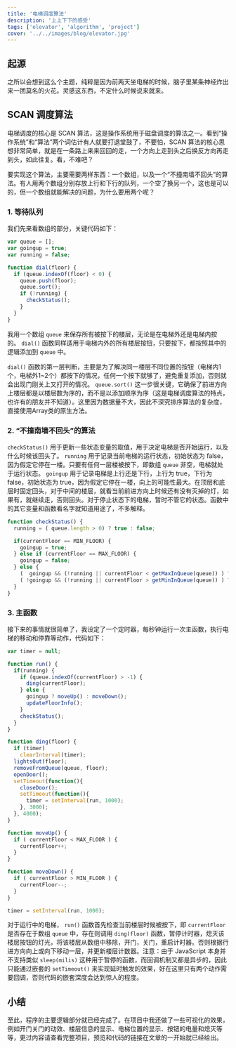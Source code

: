 ```yaml
---
title: '电梯调度算法'
description: '上上下下的感受'
tags: ['elevator', 'algorithm', 'project']
cover: '../../images/blog/elevator.jpg'
---
```


## 起源

之所以会想到这么个主题，纯粹是因为前两天坐电梯的时候，脑子里某条神经炸出来一团莫名的火花。灵感这东西，不定什么时候说来就来。

## SCAN 调度算法

电梯调度的核心是 SCAN 算法，这是操作系统用于磁盘调度的算法之一。看到“操作系统”和“算法”两个词估计有人就要打退堂鼓了，不要怕，SCAN 算法的核心思想非常简单，就是在一条路上来来回回的走，一个方向上走到头之后换反方向再走到头，如此往复。看，不难吧？

要实现这个算法，主要需要两样东西：一个数组，以及一个“不撞南墙不回头”的算法。有人用两个数组分别存放上行和下行的队列，一个空了换另一个，这也是可以的，但一个数组就能解决的问题，为什么要用两个呢？

### 1. 等待队列

我们先来看数组的部分，关键代码如下：

```javascript
var queue = [];
var goingup = true;
var running = false;

function dial(floor) {
  if (queue.indexOf(floor) < 0) {
    queue.push(floor);
    queue.sort();
    if (!running) {
      checkStatus();
    }
  }
}
```

我用一个数组 `queue` 来保存所有被按下的楼层，无论是在电梯外还是电梯内按的。 `dial()` 函数同样适用于电梯内外的所有楼层按钮，只要按下，都按照其中的逻辑添加到 `queue` 中。

`dial()` 函数的第一层判断，主要是为了解决同一楼层不同位置的按钮（电梯内1个，电梯外1~2个）都按下的情况，任何一个按下就够了，避免重复添加，否则就会出现门刚关上又打开的情况。 `queue.sort()` 这一步很关键，它确保了前进方向上楼层都是以楼层数为序的，而不是以添加顺序为序（这是电梯调度算法的特点，也许有的朋友并不知道）。这里因为数据量不大，因此不深究排序算法的复杂度，直接使用Array类的原生方法。

### 2. “不撞南墙不回头”的算法

`checkStatus()` 用于更新一些状态变量的取值，用于决定电梯是否开始运行，以及什么时候该回头了。 `running` 用于记录当前电梯的运行状态，初始状态为 false，因为假定它停在一楼。只要有任何一层楼被按下，即数组 `queue` 非空，电梯就处于运行状态。 `goingup` 用于记录电梯是上行还是下行，上行为 true，下行为 false，初始状态为 true，因为假定它停在一楼，向上的可能性最大。在顶层和底层时固定回头，对于中间的楼层，就看当前前进方向上时候还有没有灭掉的灯，如果有，就继续走，否则回头。对于停止状态下的电梯，暂时不管它的状态。函数中的其它变量和函数看名字就知道用途了，不多解释。

```javascript
function checkStatus() {
  running = ( queue.length > 0) ? true : false;

  if(currentFloor == MIN_FLOOR) {
    goingup = true;
  } else if (currentFloor == MAX_FLOOR) {
    goingup = false;
  } else {
    (  goingup && (!running || currentFloor < getMaxInQueue(queue)) ) ? goingup = true  : goingup = false;
    ( !goingup && (!running || currentFloor > getMinInQueue(queue)) ) ? goingup = false : goingup = true;
  }
}
```

### 3. 主函数

接下来的事情就很简单了，我设定了一个定时器，每秒钟运行一次主函数，执行电梯的移动和停靠等动作，代码如下：

```javascript
var timer = null;

function run() {
  if(running) {
    if (queue.indexOf(currentFloor) > -1) {
      ding(currentFloor);
    } else {
      goingup ? moveUp() : moveDown();
      updateFloorInfo();
    }
    checkStatus();
  }
}

function ding(floor) {
  if (timer)
    clearInterval(timer);
  lightsOut(floor);
  removeFromQueue(queue, floor);
  openDoor();
  setTimeout(function(){
    closeDoor();
    setTimeout(function(){
      timer = setInterval(run, 1000);
    }, 3000);
  }, 4000);
}

function moveUp() {
  if ( currentFloor < MAX_FLOOR ) {
    currentFloor++;
  }
}

function moveDown() {
  if ( currentFloor > MIN_FLOOR ) {
    currentFloor--;
  }
}

timer = setInterval(run, 1000);
```

对于运行中的电梯， `run()` 函数首先检查当前楼层时候被按下，即 `currentFloor` 是否存在于数组 `queue` 中，存在则调用 `ding(floor)` 函数，暂停计时器，熄灭该楼层按钮的灯光，将该楼层从数组中移除，开门，关门，重启计时器。否则根据行进方向向上或向下移动一层，并更新楼层计数器。注意：由于 JavaScript 本身并不支持类似 `sleep(milis)` 这种用于暂停的函数，而回调机制又都是异步的，因此只能通过嵌套的 `setTimeout()` 来实现延时触发的效果，好在这里只有两个动作需要回调，否则代码的嵌套深度会达到惊人的程度。

## 小结

至此，程序的主要逻辑部分就已经完成了。在项目中我还做了一些可视化的效果，例如开门关门的动效、楼层信息的显示、电梯位置的显示、按钮的电量和熄灭等等，更过内容请查看完整项目，预览和代码的链接在文章的一开始就已经给出。

